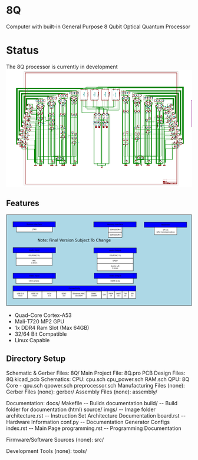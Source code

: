 # 8Q
Computer with built-in General Purpose 8 Qubit Optical Quantum Processor

# Status
The 8Q processor is currently in development
![Quantum Processor Schematic](./docs/source/imgs/qpu.png)

## Features
![Feature List](./docs/source/imgs/8q.png)

* Quad-Core Cortex-A53
* Mali-T720 MP2 GPU
* 1x DDR4 Ram Slot (Max 64GB)
* 32/64 Bit Compatible
* Linux Capable

## Directory Setup
Schematic & Gerber Files:
8Q/
  Main Project File:
    8Q.pro
  PCB Design Files:
    8Q.kicad_pcb
  Schematics:
    CPU:
      cpu.sch
      cpu_power.sch
      RAM.sch
    QPU:
      8Q Core - qpu.sch
      qpower.sch
      preprocessor.sch
  Manufacturing Files (none):
    Gerber Files (none):
      gerber/
    Assembly Files (none):
      assembly/

Documentation:
docs/
  Makefile -- Builds documentation
  build/ -- Build folder for documentation (html)
  source/
    imgs/ -- Image folder
  architecture.rst -- Instruction Set Architecture Documentation
  board.rst -- Hardware Information
  conf.py -- Documentation Generator Configs
  index.rst -- Main Page
  programming.rst -- Programming Documentation

Firmware/Software Sources (none):
src/

Development Tools (none):
tools/
  
